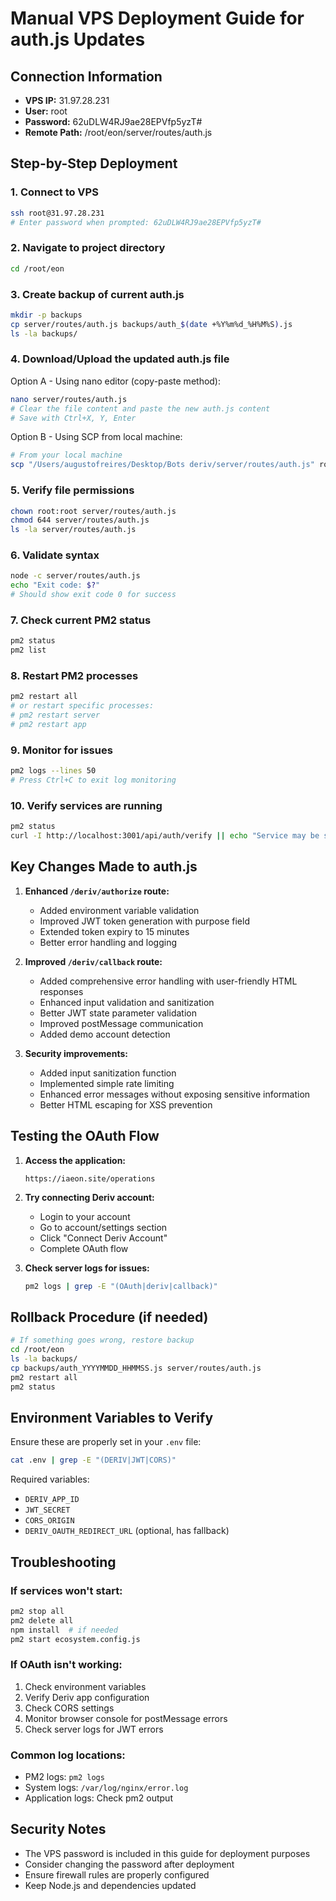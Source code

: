 # Manual VPS Deployment Guide for auth.js Updates

## Connection Information
- **VPS IP:** 31.97.28.231
- **User:** root  
- **Password:** 62uDLW4RJ9ae28EPVfp5yzT#
- **Remote Path:** /root/eon/server/routes/auth.js

## Step-by-Step Deployment

### 1. Connect to VPS
```bash
ssh root@31.97.28.231
# Enter password when prompted: 62uDLW4RJ9ae28EPVfp5yzT#
```

### 2. Navigate to project directory
```bash
cd /root/eon
```

### 3. Create backup of current auth.js
```bash
mkdir -p backups
cp server/routes/auth.js backups/auth_$(date +%Y%m%d_%H%M%S).js
ls -la backups/
```

### 4. Download/Upload the updated auth.js file
Option A - Using nano editor (copy-paste method):
```bash
nano server/routes/auth.js
# Clear the file content and paste the new auth.js content
# Save with Ctrl+X, Y, Enter
```

Option B - Using SCP from local machine:
```bash
# From your local machine
scp "/Users/augustofreires/Desktop/Bots deriv/server/routes/auth.js" root@31.97.28.231:/root/eon/server/routes/auth.js
```

### 5. Verify file permissions
```bash
chown root:root server/routes/auth.js
chmod 644 server/routes/auth.js
ls -la server/routes/auth.js
```

### 6. Validate syntax
```bash
node -c server/routes/auth.js
echo "Exit code: $?"
# Should show exit code 0 for success
```

### 7. Check current PM2 status
```bash
pm2 status
pm2 list
```

### 8. Restart PM2 processes
```bash
pm2 restart all
# or restart specific processes:
# pm2 restart server
# pm2 restart app
```

### 9. Monitor for issues
```bash
pm2 logs --lines 50
# Press Ctrl+C to exit log monitoring
```

### 10. Verify services are running
```bash
pm2 status
curl -I http://localhost:3001/api/auth/verify || echo "Service may be starting..."
```

## Key Changes Made to auth.js

1. **Enhanced `/deriv/authorize` route:**
   - Added environment variable validation
   - Improved JWT token generation with purpose field
   - Extended token expiry to 15 minutes
   - Better error handling and logging

2. **Improved `/deriv/callback` route:**
   - Added comprehensive error handling with user-friendly HTML responses
   - Enhanced input validation and sanitization
   - Better JWT state parameter validation
   - Improved postMessage communication
   - Added demo account detection

3. **Security improvements:**
   - Added input sanitization function
   - Implemented simple rate limiting
   - Enhanced error messages without exposing sensitive information
   - Better HTML escaping for XSS prevention

## Testing the OAuth Flow

1. **Access the application:**
   ```
   https://iaeon.site/operations
   ```

2. **Try connecting Deriv account:**
   - Login to your account
   - Go to account/settings section
   - Click "Connect Deriv Account"
   - Complete OAuth flow

3. **Check server logs for issues:**
   ```bash
   pm2 logs | grep -E "(OAuth|deriv|callback)"
   ```

## Rollback Procedure (if needed)

```bash
# If something goes wrong, restore backup
cd /root/eon
ls -la backups/
cp backups/auth_YYYYMMDD_HHMMSS.js server/routes/auth.js
pm2 restart all
pm2 status
```

## Environment Variables to Verify

Ensure these are properly set in your `.env` file:
```bash
cat .env | grep -E "(DERIV|JWT|CORS)"
```

Required variables:
- `DERIV_APP_ID`
- `JWT_SECRET`
- `CORS_ORIGIN`
- `DERIV_OAUTH_REDIRECT_URL` (optional, has fallback)

## Troubleshooting

### If services won't start:
```bash
pm2 stop all
pm2 delete all
npm install  # if needed
pm2 start ecosystem.config.js
```

### If OAuth isn't working:
1. Check environment variables
2. Verify Deriv app configuration 
3. Check CORS settings
4. Monitor browser console for postMessage errors
5. Check server logs for JWT errors

### Common log locations:
- PM2 logs: `pm2 logs`
- System logs: `/var/log/nginx/error.log`
- Application logs: Check pm2 output

## Security Notes

- The VPS password is included in this guide for deployment purposes
- Consider changing the password after deployment
- Ensure firewall rules are properly configured
- Keep Node.js and dependencies updated